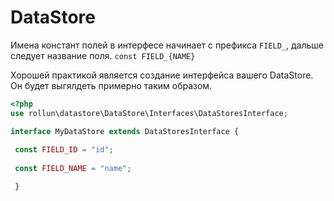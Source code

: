 # DataStore 

Имена констант полей в интерфесе начинает с префикса `FIELD_`, дальше следует название поля.
` const FIELD_{NAME} `

Хорошей практикой является создание интерфейса вашего DataStore. 
Он будет выгялдеть примерно таким образом.

```php
<?php
use rollun\datastore\DataStore\Interfaces\DataStoresInterface;

interface MyDataStore extends DataStoresInterface { 
 
 const FIELD_ID = "id";
 
 const FIELD_NAME = "name";   

 }
```